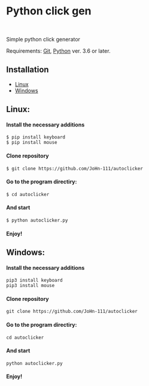 <!DOCTYPE HTML>
<head>
  <meta charset="utf-8">
</head>
<body>
<h1>Python click gen</h1></br>
<p>Simple python click generator</p>
<p>Requirements: <a href="https://git-scm.com/">Git</a>, <a href="https://www.python.org/">Python</a> ver. 3.6 or later.</p>
<h2>Installation</h2>
<ul>
  <li>
    <a href="https://github.com/JoHn-111/autoclicker#linux">Linux</a></br>
  </li>
  <li>
    <a href="https://github.com/JoHn-111/autoclicker#windows">Windows</a>
  </li>
</ul>
<h2>Linux:</h2>
<h4>Install the necessary additions</h4>
<code>$ pip install keyboard</code></br>
<code>$ pip install mouse</code></br>
<h4>Clone repository</h4>
<code>$ git clone https://github.com/JoHn-111/autoclicker</code></br>
<h4>Go to the program directiry:</h4>
<code>$ cd autoclicker</code>
<h4>And start</h4>
<code>$ python autoclicker.py</code>
<h4>Enjoy!</h4>
<h2>Windows:</h2>
<h4>Install the necessary additions</h4>
<code>pip3 install keyboard</code></br>
<code>pip3 install mouse</code></br>
<h4>Clone repository</h4>
<code>git clone https://github.com/JoHn-111/autoclicker</code></br>
<h4>Go to the program directiry:</h4>
<code>cd autoclicker</code>
<h4>And start</h4>
<code>python autoclicker.py</code></br>
<h4>Enjoy!</h4>
</body>
